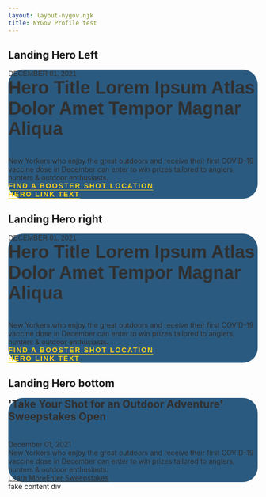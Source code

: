 ```yaml
---
layout: layout-nygov.njk
title: NYGov Profile test
---
```


<article class="p-landing-page -full-page ">
<div class="t-section -container">
													
			 

<!-- local hero image path change only -->
<style>
		.o-hero .o-hero__wrapper {
			background-image: url('/img/Hochul_WebsiteHero.png');
		}
		@media(min-width: 768px) {
			.o-hero .o-hero__wrapper {
				background-image: url('/img/Hochul_WebsiteHero.png');
			}
		}
		@media(min-width: 1280px) {
			.o-hero .o-hero__wrapper {
				background-image: url('/img/Hochul_WebsiteHero.png');
			}
			.o-hero .o-hero__wrapper.-right {
				background-image: url('/img/Hochul_WebsiteHero.png');
			}
			.o-hero .o-hero__wrapper.-bottom {
				background-image: url('/img/Hochul_WebsiteHero.png');
			}
		}
/* start of local styling */
		 

		.m-landingHero__contentWrapper {
			background: #154973;
			opacity: 0.9;
			border-radius: 30px;
			padding:0px 0px;
		} 
		.a-hero__dateLanding {
  			font-family: "Proxima Nova", sans-serif;
  			font-size: 14px;
  			text-transform: uppercase;
		}
		.a-hero__titleLanding {
			font-size: 36px;
			line-height: 1.15em;
			font-family: "Proxima Nova", sans-serif;
			font-weight: 800;
		}
		.m-landingHero__title h2 {
			margin: 0px;
		}

		.m-landingHero__title {
			margin-bottom: 35px !important;
		}

		.a-hero__btn.-linkLanding {
			display: flex;
			align-content: center;
			justify-content: end;
			flex-flow: column;
			font-family: "Proxima Nova", sans-serif;
			font-weight: bold;
			font-size: 14px;
			text-decoration: none;
			text-transform: uppercase;
			border-bottom: 1px solid #FACE00;
			margin-right: 5px;
			letter-spacing: 2px;
			color: #FACE00;
			cursor: pointer;
			white-space: nowrap;
			z-index: 1;
			position: relative;
			}

		.a-hero__btn.-linkLanding:hover {
			border-bottom: 3px solid #FACE00;
			margin-bottom: -2px;
		}

		.m-landingHero__buttons span::after {
			content: "\F30B" !important;
  			font-family: "Font Awesome 5 Free" !important;
  			font-weight: 900 !important;
		}
		.m-hero__meta.-landingHero .m-landingHero__contentWrapper .m-landingHero__buttons {
			max-width: 100%;
		}

		.m-landingHero__buttonsRow {
			margin-right: 45px;
			display: inline-flex;
			align-items: center;
		}


		@media (min-width: 425px){
			.m-hero__meta.-landingHero .m-landingHero__contentWrapper .m-landingHero__buttons {
			display: flex;
			flex-flow: row wrap;
			justify-content:flex-start;
		}
		}	

		
		@media (max-width: 590px){
			.m-landingHero__buttonsRow:nth-child(2) {
				margin-top: 35px;
			}
		
		}
		@media (min-width: 1280px) {
		.a-hero__description.-text {
			font-size: 18px;
            line-height: 25px !important;
		}
		.m-hero__meta.-landingHero {
			padding:0px;
			min-height: 512px;
		}
		.m-landingHero__contentWrapper {
			padding:45px 45px;
		} 
		}
		@media (min-width: 1280px) {
		.m-hero__meta.-landingHero .m-landingHero__contentWrapper {
			margin-top: 0px;	
   			width: 580px;
    		/* position: absolute;
    		top: 50%;
    		transform: translateY(-50%); */
			}
		.m-hero__meta.-landingHero .m-landingHero__contentWrapper.-left {
			margin-top: 0px;	
   			width: 580px;
    		position: absolute;
    		top: 50%;
    		transform: translateY(-50%);
			}
		.m-hero__meta.-landingHero .m-landingHero__contentWrapper.-right {
			margin-top: 0px;	
   			width: 580px;
    		position: absolute;
    		top: 50%;
    		transform: translateY(-50%);
			right:0;
			}		
		.m-landingHero__description {
        	margin-bottom: 35px !important;
			}

		}
		
</style>


<!-- hero LEFT --> 
<h2 class="font-bold text-3xl text-red-500 mt-16" > Landing Hero Left </h2>


<div class="o-hero -landingPage">
<div class="o-hero__wrapper -left"></div>	
<div class="bg-primary-blue text-white m-hero__meta -landingHero">		 	
<div class="m-landingHero__contentWrapper -left">
<div class="m-landingHero__content">
<!-- <div class="m-landingHero__liveButton">
<button class="a-hero__btn -live" data-stream="{{url}}">Watch live</button>
</div> -->
<div class="m-landingHero__date">
<span class="a-hero__dateLanding">December 01, 2021</span>
</div>
<div class="m-landingHero__title">				
<h2 class="a-title a-hero__titleLanding">
Hero Title Lorem Ipsum Atlas Dolor Amet Tempor Magnar Aliqua
</h2>
</div>

<div class="m-landingHero__description">
<div class="a-text__string a-hero__description -text">New Yorkers who enjoy the great outdoors and receive their first COVID-19 vaccine dose in December can enter to win prizes tailored to anglers, hunters &amp; outdoor enthusiasts.</div>
</div>
</div>
<div class="m-landingHero__buttons">
<div class="m-landingHero__buttonsRow">
<a href="https://www.governor.ny.gov/news/governor-hochul-announces-take-your-shot-outdoor-adventure-covid-19-vaccine-incentive" class="a-hero__btn -linkLanding">Find a Booster Shot Location</a><span class="text-primary-gold" aria-hidden="true"></span></div>
<div class="m-landingHero__buttonsRow">
<a href="https://www.dec.ny.gov/outdoor/124251.html" class="a-hero__btn -linkLanding">Hero Link Text </a><span class="text-primary-gold" aria-hidden="true"></span></div>
</div>
</div>
</div>
</div>
</div>
<!-- hero LEFT --> 



<!-- hero RIGHT --> 
<h2 class="font-bold text-3xl text-red-500 mt-16" > Landing Hero right </h2>


<div class="o-hero -landingPage">
<div class="o-hero__wrapper -right"></div>	
<div class="bg-primary-blue text-white m-hero__meta -landingHero">		 	
<div class="m-landingHero__contentWrapper -right">
<div class="m-landingHero__content">
<!-- <div class="m-landingHero__liveButton">
<button class="a-hero__btn -live" data-stream="{{url}}">Watch live</button>
</div> -->
<div class="m-landingHero__date">
<span class="a-hero__dateLanding">December 01, 2021</span>
</div>
<div class="m-landingHero__title">				
<h2 class="a-title a-hero__titleLanding">
Hero Title Lorem Ipsum Atlas Dolor Amet Tempor Magnar Aliqua
</h2>
</div>

<div class="m-landingHero__description">
<div class="a-text__string a-hero__description -text">New Yorkers who enjoy the great outdoors and receive their first COVID-19 vaccine dose in December can enter to win prizes tailored to anglers, hunters &amp; outdoor enthusiasts.</div>
</div>
</div>
<div class="m-landingHero__buttons">
<div class="m-landingHero__buttonsRow">
<a href="https://www.governor.ny.gov/news/governor-hochul-announces-take-your-shot-outdoor-adventure-covid-19-vaccine-incentive" class="a-hero__btn -linkLanding">Find a Booster Shot Location</a><span class="text-primary-gold" aria-hidden="true"></span></div>
<div class="m-landingHero__buttonsRow">
<a href="https://www.dec.ny.gov/outdoor/124251.html" class="a-hero__btn -linkLanding">Hero Link Text </a><span class="text-primary-gold" aria-hidden="true"></span></div>
</div>
</div>
</div>
</div>
</div>
<!-- hero RIGHT --> 








<!-- hero BOTTOM --> 
<h2 class="font-bold text-3xl text-red-500 mt-16" > Landing Hero bottom</h2>


<div class="o-hero -landingPage">
<div class="o-hero__wrapper -bottom"></div>	
<div class="bg-primary-blue text-white m-hero__meta -landingHero">			
<div class="m-landingHero__contentWrapper -bottom">
<div class="m-landingHero__content">
<!-- <div class="m-landingHero__liveButton">
						<button class="a-hero__btn -live" data-stream="{{url}}">Watch live</button>
</div> -->
<div class="m-landingHero__title">				
<h2 class="a-title a-hero__title">
'Take Your Shot for an Outdoor Adventure' Sweepstakes Open
</h2>
</div>
<div class="m-landingHero__date">
<span class="a-date text-primary-gold-light text-extra-bold a-hero__date">December 01, 2021</span>
</div>
<div class="m-landingHero__description">
<div class="a-text__string a-hero__description -text">New Yorkers who enjoy the great outdoors and receive their first COVID-19 vaccine dose in December can enter to win prizes tailored to anglers, hunters &amp; outdoor enthusiasts.</div>
</div>
</div>
<div class="m-landingHero__buttons">
<a href="https://www.governor.ny.gov/news/governor-hochul-announces-take-your-shot-outdoor-adventure-covid-19-vaccine-incentive" class="a-hero__btn -link">Learn More</a>
<a href="https://www.dec.ny.gov/outdoor/124251.html" class="a-hero__btn -link">Enter Sweepstakes</a>
</div>
</div>
</div>
</div>
</div>
<!-- hero BOTTOM --> 

<div style="height: 800px;"> fake content div</div>
</article> <!-- end of main article enclosing -->